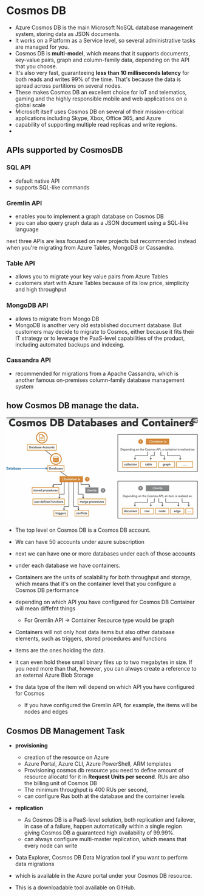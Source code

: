 
# Cosmos DB

- Azure Cosmos DB is the main Microsoft NoSQL database management system, storing data as JSON documents.
- It works on a Platform as a Service level, so several administrative tasks are managed for you.
- Cosmos DB is **multi-model**, which means that it supports documents, key-value pairs, graph and column-family data, depending on the API that you choose.
- It's also very fast, guaranteeing **less than 10 milliseconds latency** for both reads and writes 99% of the time. That's because the data is spread across partitions on several nodes.
- These makes Cosmos DB an excellent choice for IoT and telematics, gaming and the highly responsible mobile and web applications on a global scale
- Microsoft itself uses Cosmos DB on several of their mission-critical applications including Skype, Xbox, Office 365, and Azure
- capability of supporting multiple read replicas and write regions.
- 


## APIs supported by CosmosDB

### SQL API
- default native API
- supports SQL-like commands

### Gremlin API
- enables you to implement a graph database on Cosmos DB
- you can also query graph data as a JSON document using a SQL-like language



next three APIs are less focused on new projects but recommended instead when you're migrating from Azure Tables, MongoDB or Cassandra.

### Table API

- allows you to migrate your key value pairs from Azure Tables
- customers start with Azure Tables because of its low price, simplicity and high throughput

### MongoDB API
- allows to migrate from Mongo DB
- MongoDB is another very old established document database. But customers may decide to migrate to Cosmos, either because it fits their IT strategy or to leverage the PaaS-level capabilities of the product, including automated backups and indexing.

### Cassandra API
- recommended for migrations from a Apache Cassandra, which is another famous on-premises column-family database management system


## how Cosmos DB manage the data.

![img.png](../images/3.2.1.png)

- The top level on Cosmos DB is a Cosmos DB account.
- We can have 50 accounts under azure subscription
- next we can have one or more databases under each of those accounts 
- under each database we have containers. 
- Containers are the units of scalability for both throughput and storage, which means that it's on the container level that you configure a Cosmos DB performance

- depending on which API you have configured for Cosmos DB Container will mean diffefnt things 
  - For Gremlin API -> Container Resource type would be graph
- Containers will not only host data items but also other database elements, such as triggers, stored procedures and functions
- items are the ones holding the data.
- it can even hold these small binary files up to two megabytes in size. If you need more than that, however, you can always create a reference to an external Azure Blob Storage
- the data type of the item will depend on which API you have configured for Cosmos
    - If you have configured the Gremlin API, for example, the items will be nodes and edges

## Cosmos DB Management Task

- **provisioning**
  - creation of the resource on Azure
  - Azure Portal, Azure CLI, Azure PowerShell, ARM templates
  - Provisioning cosmos db resource you need to define amount of resource allocatd for it in **Request Units per second**. RUs are also the billing unit of Cosmos DB
  - The minimum throughput is 400 RUs per second,
  - can configure Rus both at the database and the container levels

- **replication**
  - As Cosmos DB is a PaaS-level solution, both replication and failover, in case of a failure, happen automatically within a single region giving Cosmos DB a guaranteed high availability of 99.99%.
  - can always configure multi-master replication, which means that every node can write

-  Data Explorer, Cosmos DB Data Migration tool if you want to perform data migrations
- which is available in the Azure portal under your Cosmos DB resource.
- This is a downloadable tool available on GitHub.